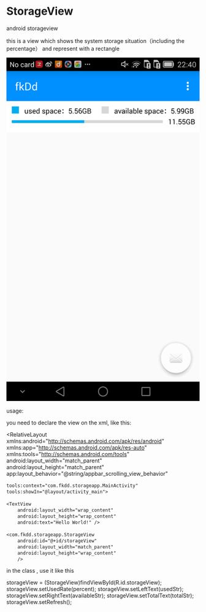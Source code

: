 # StorageView
android storageview

this is a view which shows the system storage situation（including the percentage） and represent with a rectangle

![image](https://github.com/peterforme/StorageView/blob/master/StorageApp/MyApplication/screenshots/0603_22_40_01.png)

usage:

you  need to declare the view on the xml, like this:

<RelativeLayout xmlns:android="http://schemas.android.com/apk/res/android"
    xmlns:app="http://schemas.android.com/apk/res-auto"
    xmlns:tools="http://schemas.android.com/tools"
    android:layout_width="match_parent"
    android:layout_height="match_parent"
    app:layout_behavior="@string/appbar_scrolling_view_behavior"

    tools:context="com.fkdd.storageapp.MainActivity"
    tools:showIn="@layout/activity_main">

    <TextView
        android:layout_width="wrap_content"
        android:layout_height="wrap_content"
        android:text="Hello World!" />

    <com.fkdd.storageapp.StorageView
        android:id="@+id/storageView"
        android:layout_width="match_parent"
        android:layout_height="wrap_content"
        />

</RelativeLayout>


in the class , use it like this

storageView = (StorageView)findViewById(R.id.storageView);
storageView.setUsedRate(percent);
storageView.setLeftText(usedStr);
storageView.setRightText(availableStr);
storageView.setTotalText(totalStr);
storageView.setRefresh();

